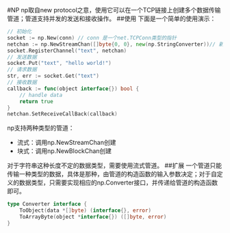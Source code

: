 #NP
np取自new protocol之意，使用它可以在一个TCP链接上创建多个数据传输管道；管道支持并发的发送和接收操作。
##使用
下面是一个简单的使用演示：
```go
// 初始化
socket := np.New(conn) // conn 是一个net.TCPConn类型的指针
netchan := np.NewStreamChan([]byte{0, 0}, new(np.StringConverter))// 新建一个流式管道
socket.RegisterChannel("text", netchan)
// 发送数据
socket.Put("text", "hello world!")
// 请求数据
str, err := socket.Get("text")
// 接收数据
callback := func(object interface{}) bool {
	// handle data
	return true
}
netchan.SetReceiveCallBack(callback)
```
np支持两种类型的管道：
* 流式：调用np.NewStreamChan创建
* 块式：调用np.NewBlockChan创建

对于字符串这种长度不定的数据类型，需要使用流式管道。
##扩展
一个管道只能传输一种类型的数据，具体是那种，由管道的构造函数的输入参数决定；对于自定义的数据类型，只需要实现相应的np.Converter接口，并传递给管道的构造函数即可。
```go
type Converter interface {
	ToObject(data *[]byte) (interface{}, error)
	ToArrayByte(object *interface{}) ([]byte, error)
}
```
